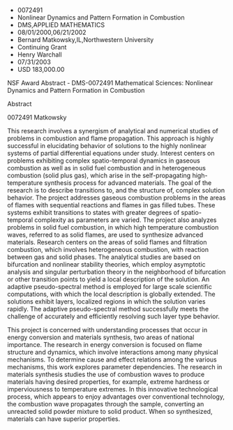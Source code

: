 
* 0072491
* Nonlinear Dynamics and Pattern Formation in Combustion
* DMS,APPLIED MATHEMATICS
* 08/01/2000,06/21/2002
* Bernard Matkowsky,IL,Northwestern University
* Continuing Grant
* Henry Warchall
* 07/31/2003
* USD 183,000.00

NSF Award Abstract - DMS-0072491 Mathematical Sciences: Nonlinear Dynamics and
Pattern Formation in Combustion

Abstract

0072491 Matkowsky

This research involves a synergism of analytical and numerical studies of
problems in combustion and flame propagation. This approach is highly successful
in elucidating behavior of solutions to the highly nonlinear systems of partial
differential equations under study. Interest centers on problems exhibiting
complex spatio-temporal dynamics in gaseous combustion as well as in solid fuel
combustion and in heterogeneous combustion (solid plus gas), which arise in the
self-propagating high-temperature synthesis process for advanced materials. The
goal of the research is to describe transitions to, and the structure of,
complex solution behavior. The project addresses gaseous combustion problems in
the areas of flames with sequential reactions and flames in gas filled tubes.
These systems exhibit transitions to states with greater degrees of spatio-
temporal complexity as parameters are varied. The project also analyzes problems
in solid fuel combustion, in which high temperature combustion waves, referred
to as solid flames, are used to synthesize advanced materials. Research centers
on the areas of solid flames and filtration combustion, which involves
heterogeneous combustion, with reaction between gas and solid phases. The
analytical studies are based on bifurcation and nonlinear stability theories,
which employ asymptotic analysis and singular perturbation theory in the
neighborhood of bifurcation or other transition points to yield a local
description of the solution. An adaptive pseudo-spectral method is employed for
large scale scientific computations, with which the local description is
globally extended. The solutions exhibit layers, localized regions in which the
solution varies rapidly. The adaptive pseudo-spectral method successfully meets
the challenge of accurately and efficiently resolving such layer type behavior.

This project is concerned with understanding processes that occur in energy
conversion and materials synthesis, two areas of national importance. The
research in energy conversion is focused on flame structure and dynamics, which
involve interactions among many physical mechanisms. To determine cause and
effect relations among the various mechanisms, this work explores parameter
dependencies. The research in materials synthesis studies the use of combustion
waves to produce materials having desired properties, for example, extreme
hardness or imperviousness to temperature extremes. In this innovative
technological process, which appears to enjoy advantages over conventional
technology, the combustion wave propagates through the sample, converting an
unreacted solid powder mixture to solid product. When so synthesized, materials
can have superior properties.
